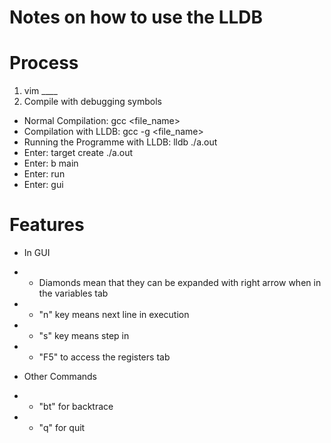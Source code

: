 # Notes on how to use the LLDB

# Process
1. vim ____
2. Compile with debugging symbols
- Normal Compilation: gcc <file_name>
- Compilation with LLDB: gcc -g <file_name>
- Running the Programme with LLDB: lldb ./a.out
- Enter: target create ./a.out
- Enter: b main
- Enter: run
- Enter: gui

# Features
- In GUI
- - Diamonds mean that they can be expanded with right arrow when in the variables tab
- - "n" key means next line in execution
- - "s" key means step in
- - "F5" to access the registers tab

- Other Commands
- - "bt" for backtrace
- - "q" for quit
